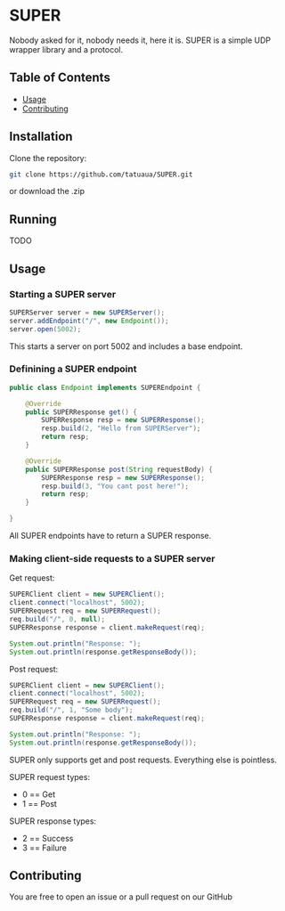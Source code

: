 # SUPER

Nobody asked for it, nobody needs it, here it is. SUPER is a simple UDP wrapper library and a protocol.

## Table of Contents
- [Usage](#usage)
- [Contributing](#contributing)

## Installation

Clone the repository:

   ```bash
   git clone https://github.com/tatuaua/SUPER.git
   ```

or download the .zip

## Running

TODO

## Usage

### Starting a SUPER server 

```java
SUPERServer server = new SUPERServer();
server.addEndpoint("/", new Endpoint());
server.open(5002);
```

This starts a server on port 5002 and includes a base endpoint.

### Definining a SUPER endpoint

```java
public class Endpoint implements SUPEREndpoint {

    @Override
    public SUPERResponse get() {
        SUPERResponse resp = new SUPERResponse();
        resp.build(2, "Hello from SUPERServer");
        return resp;
    }

    @Override
    public SUPERResponse post(String requestBody) {
        SUPERResponse resp = new SUPERResponse();
        resp.build(3, "You cant post here!");
        return resp;
    }

}
```

All SUPER endpoints have to return a SUPER response.

### Making client-side requests to a SUPER server

Get request:

```java
SUPERClient client = new SUPERClient();
client.connect("localhost", 5002);
SUPERRequest req = new SUPERRequest();
req.build("/", 0, null);
SUPERResponse response = client.makeRequest(req);

System.out.println("Response: ");
System.out.println(response.getResponseBody());
```

Post request:

```java
SUPERClient client = new SUPERClient();
client.connect("localhost", 5002);
SUPERRequest req = new SUPERRequest();
req.build("/", 1, "Some body");
SUPERResponse response = client.makeRequest(req);

System.out.println("Response: ");
System.out.println(response.getResponseBody());
```

SUPER only supports get and post requests. Everything else is pointless.

SUPER request types:
- 0 == Get
- 1 == Post

SUPER response types:
- 2 == Success
- 3 == Failure


## Contributing

You are free to open an issue or a pull request on our GitHub
